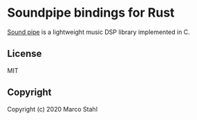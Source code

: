 # Soundpipe bindings for Rust

[Sound pipe](https://github.com/PaulBatchelor/Soundpipe) is a lightweight music DSP library implemented in C.

## License

MIT

## Copyright

Copyright (c) 2020 Marco Stahl